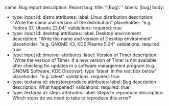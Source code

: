 
name: Bug report
description: Report bug.
title: "[Bug]: "
labels: [bug]
body:
  - type: input
    id: distro
    attributes:
      label: Linux distribution
      description: "Write the name and version of the distribution"
      placeholder: "e.g. Fedora 37, Ubuntu 22.04"
    validations:
      required: true  
  - type: input
    id: desktop
    attributes:
      label: Desktop environment
      description: "Write the name and version of Desktop environment"
      placeholder: "e.g. GNOME 43, KDE Plasma 5.24"
    validations:
      required: true
  - type: input
    id: timerver
    attributes:
      label: Version of Timer
      description: "Write the version of Timer. If a new version of Timer is not available after checking for updates in a software management program (e.g. GNOME Software, KDE Discover), type 'latest' in the text box below"
      placeholder: "e.g. latest"
    validations:
      required: true
  - type: textarea
    id: stepstoreproduce
    attributes:
      label: Bug description
      description: What happened?
    validations:
      required: true
  - type: textarea
    id: steps
    attributes:
      label: Steps to reproduce
      description: Which steps do we need to take to reproduce this error?
